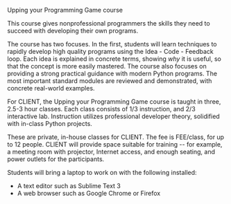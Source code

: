 Upping your Programming Game course

This course gives nonprofessional programmers the skills they need to
succeed with developing their own programs.

The course has two focuses. In the first, students will learn
techniques to rapidly develop high quality programs using the Idea -
Code - Feedback loop. Each idea is explained in concrete terms,
showing *why* it is useful, so that the concept is more easily
mastered. The course also focuses on providing a strong practical
guidance with modern Python programs. The most important standard
modules are reviewed and demonstrated, with concrete real-world
examples.

For CLIENT, the Upping your Programming Game course is taught in three,
2.5-3 hour classes. Each class consists of 1/3 instruction, and 2/3
interactive lab.  Instruction utilizes professional developer theory,
solidified with in-class Python projects.

These are private, in-house classes for CLIENT. The fee is FEE/class,
for up to 12 people. CLIENT will provide space suitable for training --
for example, a meeting room with projector, Internet access, and
enough seating, and power outlets for the participants.

Students will bring a laptop to work on with the following installed:
- A text editor such as Sublime Text 3
- A web browser such as Google Chrome or Firefox

